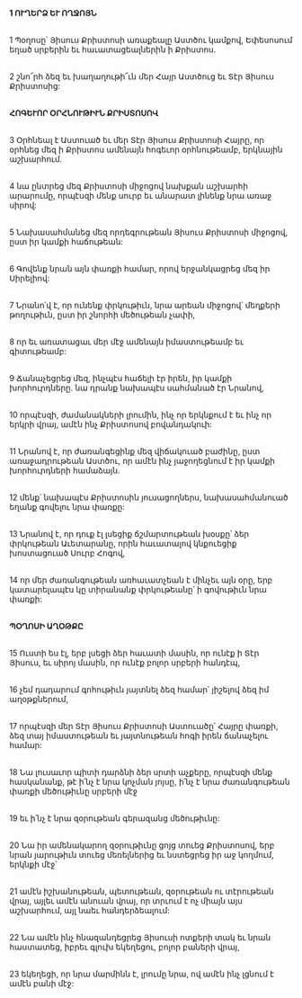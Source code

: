 **1 ՈՒՂԵՐՁ ԵՒ ՈՂՋՈՅՆ**

\
1 Պօղոսը՝ Յիսուս Քրիստոսի առաքեալը Աստծու կամքով, Եփեսոսում եղած սրբերին եւ հաւատացեալներին ի Քրիստոս.

\
2 շնո՜րհ ձեզ եւ խաղաղութի՜ւն մեր Հայր Աստծուց եւ Տէր Յիսուս Քրիստոսից:

\
**ՀՈԳԵՒՈՐ ՕՐՀՆՈՒԹԻՒՆ ՔՐԻՍՏՈՍՈՎ**

\
3 Օրհնեալ է Աստուած եւ մեր Տէր Յիսուս Քրիստոսի Հայրը, որ օրհնեց մեզ ի Քրիստոս ամենայն հոգեւոր օրհնութեամբ, երկնային աշխարհում.

\
4 նա ընտրեց մեզ Քրիստոսի միջոցով նախքան աշխարհի արարումը, որպէսզի մենք սուրբ եւ անարատ լինենք նրա առաջ սիրով:

\
5 Նախասահմանեց մեզ որդեգրութեան Յիսուս Քրիստոսի միջոցով, ըստ իր կամքի հաճութեան:

\
6 Գովենք նրան այն փառքի համար, որով երջանկացրեց մեզ իր Սիրելիով:

\
7 Նրանո՛վ է, որ ունենք փրկութիւն, նրա արեան միջոցով՝ մեղքերի թողութիւն, ըստ իր շնորհի մեծութեան չափի,

\
8 որ եւ առատացաւ մեր մէջ ամենայն իմաստութեամբ եւ գիտութեամբ:

\
9 Ճանաչեցրեց մեզ, ինչպէս հաճելի էր իրեն, իր կամքի խորհուրդները. նա դրանք նախապէս սահմանած էր Նրանով,

\
10 որպէսզի, ժամանակների լրումին, ինչ որ երկնքում է եւ ինչ որ երկրի վրայ, ամէն ինչ Քրիստոսով բովանդակուի:

\
11 Նրանով է, որ ժառանգեցինք մեզ վիճակուած բաժինը, ըստ առաջադրութեան Աստծու, որ ամէն ինչ յաջողեցնում է իր կամքի խորհուրդների համաձայն.

\
12 մենք՝ նախապէս Քրիստոսին յուսացողներս, նախասահմանուած եղանք գովելու նրա փառքը:

\
13 Նրանով է, որ դուք էլ լսեցիք ճշմարտութեան խօսքը՝ ձեր փրկութեան Աւետարանը, որին հաւատալով կնքուեցիք խոստացուած Սուրբ Հոգով,

\
14 որ մեր ժառանգութեան առհաւատչեան է մինչեւ այն օրը, երբ կատարելապէս կը տիրանանք փրկութեանը՝ ի գովութիւն նրա փառքի:

\
**ՊՕՂՈՍԻ ԱՂՕԹՔԸ**

\
15 Ուստի ես էլ, երբ լսեցի ձեր հաւատի մասին, որ ունէք ի Տէր Յիսուս, եւ սիրոյ մասին, որ ունէք բոլոր սրբերի հանդէպ,

\
16 չեմ դադարում գոհութիւն յայտնել ձեզ համար՝ յիշելով ձեզ իմ աղօթքներում,

\
17 որպէսզի մեր Տէր Յիսուս Քրիստոսի Աստուածը՝ Հայրը փառքի, ձեզ տայ իմաստութեան եւ յայտնութեան հոգի իրեն ճանաչելու համար:

\
18 Նա լուսաւոր պիտի դարձնի ձեր սրտի աչքերը, որպէսզի մենք հասկանանք, թէ ի՛նչ է նրա կոչման յոյսը, ի՛նչ է նրա ժառանգութեան փառքի մեծութիւնը սրբերի մէջ

\
19 եւ ի՛նչ է նրա զօրութեան գերազանց մեծութիւնը:

\
20 Նա իր ամենակարող զօրութիւնը ցոյց տուեց Քրիստոսով, երբ նրան յարութիւն տուեց մեռելներից եւ նստեցրեց իր աջ կողմում, երկնքի մէջ՝

\
21 ամէն իշխանութեան, պետութեան, զօրութեան ու տէրութեան վրայ, այլեւ ամէն անուան վրայ, որ տրւում է ոչ միայն այս աշխարհում, այլ նաեւ հանդերձեալում:

\
22 Նա ամէն ինչ հնազանդեցրեց Յիսուսի ոտքերի տակ եւ նրան հաստատեց, իբրեւ գլուխ եկեղեցու, բոլոր բաների վրայ,

\
23 եկեղեցի, որ նրա մարմինն է, լրումը նրա, ով ամէն ինչ լցնում է ամէն բանի մէջ:
